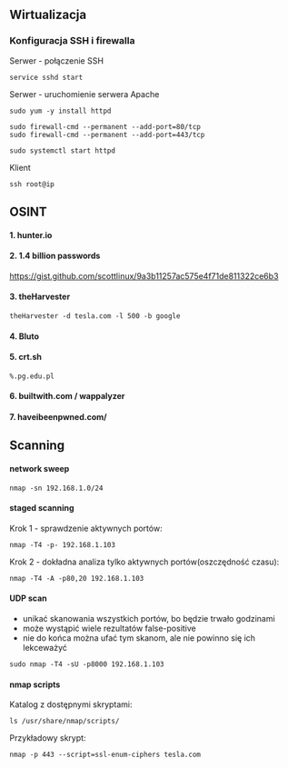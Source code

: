 ## Wirtualizacja
### Konfiguracja SSH i firewalla
Serwer - połączenie SSH
```
service sshd start
```
Serwer - uruchomienie serwera Apache
```
sudo yum -y install httpd

sudo firewall-cmd --permanent --add-port=80/tcp
sudo firewall-cmd --permanent --add-port=443/tcp

sudo systemctl start httpd
```

Klient
```
ssh root@ip
```

## OSINT
#### 1. hunter.io
#### 2. 1.4 billion passwords
https://gist.github.com/scottlinux/9a3b11257ac575e4f71de811322ce6b3
#### 3. theHarvester
```
theHarvester -d tesla.com -l 500 -b google
```
#### 4. Bluto
#### 5. crt.sh
```
%.pg.edu.pl
```
#### 6. builtwith.com / wappalyzer
#### 7. haveibeenpwned.com/

## Scanning
#### network sweep
```
nmap -sn 192.168.1.0/24
```
#### staged scanning
Krok 1 - sprawdzenie aktywnych portów:
```
nmap -T4 -p- 192.168.1.103
```
Krok 2 - dokładna analiza tylko aktywnych portów(oszczędność czasu):
```
nmap -T4 -A -p80,20 192.168.1.103
```
#### UDP scan
- unikać skanowania wszystkich portów, bo będzie trwało godzinami
- może wystąpić wiele rezultatów false-positive
- nie do końca można ufać tym skanom, ale nie powinno się ich lekceważyć
```
sudo nmap -T4 -sU -p8000 192.168.1.103
```
#### nmap scripts
Katalog z dostępnymi skryptami:
```
ls /usr/share/nmap/scripts/
```
Przykładowy skrypt:
```
nmap -p 443 --script=ssl-enum-ciphers tesla.com
```
